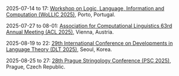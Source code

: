 2025-07-14 to 17: [Workshop on Logic, Language, Information and Computation (WoLLIC 2025)](https://wollic2025.github.io "WoLLIC 2025 focuses on logic, language, and computation, covering formal semantics, proof theory, and computational linguistics. Topics include automated reasoning, natural language processing, and applications in AI, emphasizing theoretical foundations of logical and linguistic computation."), Porto, Portugal.

2025-07-27 to 08-01: [Association for Computational Linguistics 63rd Annual Meeting (ACL 2025)](https://2025.aclweb.org/ "Explores computational linguistics and natural language processing. Topics include machine learning for language models, text analysis, and applications in AI and human-computer interaction."), Vienna, Austria.

2025-08-19 to 22: [29th International Conference on Developments in Language Theory (DLT 2025)](https://cida.uos.ac.kr/dlt2025/ "DLT 2025 focuses on language theory, covering automata, formal languages, and combinatorics on words. Topics include parsing algorithms, language complexity, and applications in verification and natural language processing, emphasizing theoretical advances in computational linguistics."), Seoul, Korea.

2025-08-25 to 27: [28th Prague Stringology Conference (PSC 2025)](https://www.stringology.org/event/2025/ "PSC 2025 explores stringology, covering string algorithms, pattern matching, and text compression. Topics include applications in bioinformatics, data mining, and natural language processing, emphasizing efficient algorithmic solutions for processing and analyzing string-based data."), Prague, Czech Republic.

